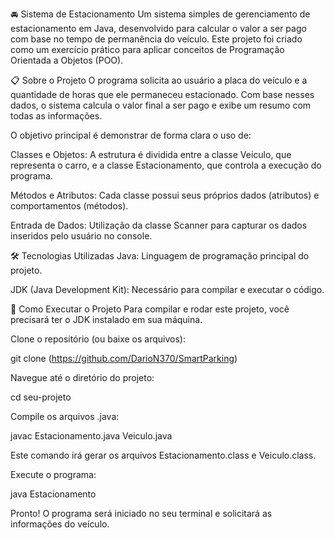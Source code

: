 🚘 Sistema de Estacionamento
Um sistema simples de gerenciamento de estacionamento em Java, desenvolvido para calcular o valor a ser pago com base no tempo de permanência do veículo. Este projeto foi criado como um exercício prático para aplicar conceitos de Programação Orientada a Objetos (POO).

📋 Sobre o Projeto
O programa solicita ao usuário a placa do veículo e a quantidade de horas que ele permaneceu estacionado. Com base nesses dados, o sistema calcula o valor final a ser pago e exibe um resumo com todas as informações.

O objetivo principal é demonstrar de forma clara o uso de:

Classes e Objetos: A estrutura é dividida entre a classe Veiculo, que representa o carro, e a classe Estacionamento, que controla a execução do programa.

Métodos e Atributos: Cada classe possui seus próprios dados (atributos) e comportamentos (métodos).

Entrada de Dados: Utilização da classe Scanner para capturar os dados inseridos pelo usuário no console.

🛠️ Tecnologias Utilizadas
Java: Linguagem de programação principal do projeto.

JDK (Java Development Kit): Necessário para compilar e executar o código.

🚀 Como Executar o Projeto
Para compilar e rodar este projeto, você precisará ter o JDK instalado em sua máquina.

Clone o repositório (ou baixe os arquivos):

git clone (https://github.com/DarioN370/SmartParking)

Navegue até o diretório do projeto:

cd seu-projeto

Compile os arquivos .java:

javac Estacionamento.java Veiculo.java

Este comando irá gerar os arquivos Estacionamento.class e Veiculo.class.

Execute o programa:

java Estacionamento

Pronto! O programa será iniciado no seu terminal e solicitará as informações do veículo.
